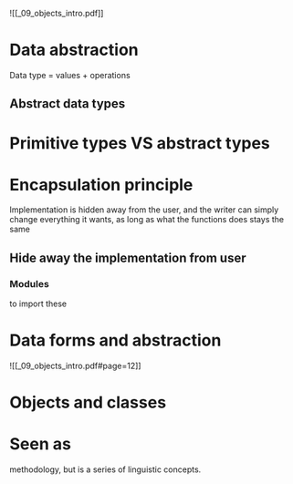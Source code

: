 ![[_09_objects_intro.pdf]]

# Data abstraction
Data type = values + operations

## Abstract data types

# Primitive types VS abstract types

# Encapsulation principle
Implementation is hidden away from the user, and the writer can simply change everything it wants, as long as what the functions does stays the same

## Hide away the implementation from user

### Modules
to import these

# Data forms and abstraction

![[_09_objects_intro.pdf#page=12]]
# Objects and classes

# Seen as
methodology, but is a series of linguistic concepts.